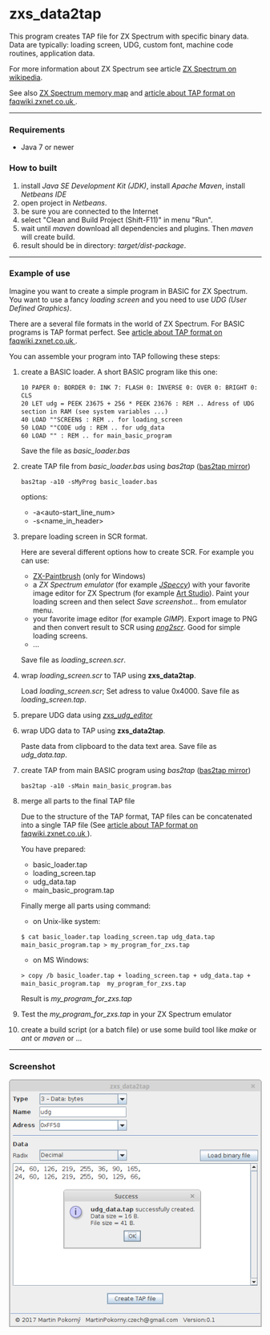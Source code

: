 

zxs_data2tap
============

This program creates TAP file for ZX Spectrum with specific binary data. Data are typically: loading screen, UDG, custom font, machine code routines, application data.

For more information about ZX Spectrum see article
[ZX Spectrum on wikipedia](https://en.wikipedia.org/wiki/ZX_Spectrum).

See also [ZX Spectrum memory map](http://www.breakintoprogram.co.uk/wp-content/uploads/2012/07/table_spectrum_memory_map.png)
and [article about TAP format on faqwiki.zxnet.co.uk ](https://faqwiki.zxnet.co.uk/wiki/TAP_format).

-----

### Requirements
- Java 7 or newer

### How to built
1. install *Java SE Development Kit (JDK)*, install *Apache Maven*, install *Netbeans IDE*
2. open project in *Netbeans*.
3. be sure you are connected to the Internet
4. select "Clean and Build Project (Shift-F11)" in menu "Run".
5. wait until *maven* download all dependencies and plugins. Then *maven* will create build.
6. result should be in directory: *target/dist-package*.

-----

### Example of use

Imagine you want to create a simple program in BASIC for ZX Spectrum. You want to use a fancy *loading screen* and you need to use *UDG (User Defined Graphics)*.

There are a several file formats in the world of ZX Spectrum. For BASIC programs is TAP format perfect. See [article about TAP format on faqwiki.zxnet.co.uk ](https://faqwiki.zxnet.co.uk/wiki/TAP_format).

You can assemble your program into TAP following these steps:

1. create a BASIC loader. A short BASIC program like this one:

    ```BASIC
    10 PAPER 0: BORDER 0: INK 7: FLASH 0: INVERSE 0: OVER 0: BRIGHT 0: CLS
    20 LET udg = PEEK 23675 + 256 * PEEK 23676 : REM .. Adress of UDG section in RAM (see system variables ...)
    40 LOAD ""SCREEN$ : REM .. for loading_screen
    50 LOAD ""CODE udg : REM .. for udg_data
    60 LOAD "" : REM .. for main_basic_program
    ```
    Save the file as *basic_loader.bas*

2. create TAP file from *basic_loader.bas* using *bas2tap* ([bas2tap mirror](https://github.com/andybalaam/bas2tap))

    ```
    bas2tap -a10 -sMyProg basic_loader.bas
    ```

    options:

      - -a&lt;auto-start_line_num&gt;
      - -s&lt;name_in_header&gt;

3. prepare loading screen in SCR format.

    Here are several different options how to create SCR. For example you can use:

    - [ZX-Paintbrush](http://www.zx-modules.de/zxpaintbrush/zxpaintbrush.html) (only for Windows)
    - a *ZX Spectrum emulator* (for example *[JSpeccy](https://github.com/jsanchezv/JSpeccy)*) with your favorite image editor for ZX Spectrum (for example [Art Studio](http://www.worldofspectrum.org/infoseekid.cgi?id=0007915)). Paint your loading screen and then select *Save screenshot...* from emulator menu.
    - your favorite image editor (for example *GIMP*). Export image to PNG and then convert result to SCR using *[png2scr](https://github.com/reidrac/png2scr)*. Good for simple loading screens.    
    - ...    

    Save file as *loading_screen.scr*.

4. wrap *loading_screen.scr* to TAP using **zxs_data2tap**.

    Load *loading_screen.scr*; Set adress to value 0x4000. Save file as *loading_screen.tap*.

5. prepare UDG data using *[zxs_udg_editor](https://github.com/mosaicmap/zxs_udg_editor)*

6. wrap UDG data to TAP using **zxs_data2tap**.

    Paste data from clipboard to the data text area. Save file as *udg_data.tap*.

7. create TAP from main BASIC program using *bas2tap* ([bas2tap mirror](https://github.com/andybalaam/bas2tap))

    ```
    bas2tap -a10 -sMain main_basic_program.bas
    ```

8. merge all parts to the final TAP file

    Due to the structure of the TAP format, TAP files can be concatenated into a single TAP file (See [article about TAP format on faqwiki.zxnet.co.uk ](https://faqwiki.zxnet.co.uk/wiki/TAP_format)).

    You have prepared:

    - basic_loader.tap
    - loading_screen.tap
    - udg_data.tap
    - main_basic_program.tap

    Finally merge all parts using command:

    - on Unix-like system:
    ```
    $ cat basic_loader.tap loading_screen.tap udg_data.tap main_basic_program.tap > my_program_for_zxs.tap
    ```    
    - on MS Windows:
    ```
    > copy /b basic_loader.tap + loading_screen.tap + udg_data.tap + main_basic_program.tap  my_program_for_zxs.tap
    ```

    Result is *my_program_for_zxs.tap*

9. Test the *my_program_for_zxs.tap* in your ZX Spectrum emulator       

10. create a build script (or a batch file) or use some build tool like *make* or *ant* or *maven* or ...

-----

### Screenshot

![screenshot_1](src/graphics/screenshot/Screenshot_v0.1.png)
